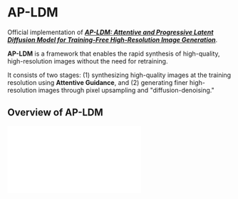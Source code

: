 # AP-LDM
Official implementation of [***AP-LDM: Attentive and Progressive Latent Diffusion Model for Training-Free High-Resolution Image Generation***](https://arxiv.org/abs/2410.06055v1).

**AP-LDM** is a framework that enables the rapid synthesis of high-quality, high-resolution images without the need for retraining.

It consists of two stages: (1) synthesizing high-quality images at the training resolution using **Attentive Guidance**, and (2) generating finer high-resolution images through pixel upsampling and "diffusion-denoising."

## Overview of AP-LDM
![image](fig/AP-LDM.pdf) 
